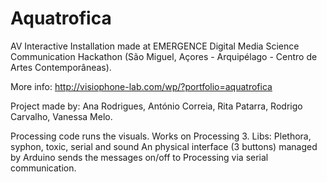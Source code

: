# Aquatrofica
AV Interactive Installation made at EMERGENCE Digital Media Science Communication Hackathon (São Miguel, Açores - Arquipélago - Centro de Artes Contemporâneas).

More info: http://visiophone-lab.com/wp/?portfolio=aquatrofica

Project made by: Ana Rodrigues, António Correia, Rita Patarra, Rodrigo Carvalho, Vanessa Melo.

Processing code runs the visuals.
Works on Processing 3. Libs: Plethora, syphon, toxic, serial and sound
An physical interface (3 buttons) managed by Arduino sends the messages on/off to Processing via serial communication.
